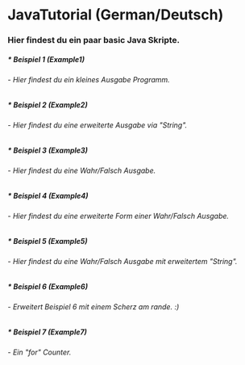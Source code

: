 # JavaTutorial (German/Deutsch)
### Hier findest du ein paar basic Java Skripte.

##### * Beispiel 1 (Example1)
###### - Hier findest du ein kleines Ausgabe Programm.

##### * Beispiel 2 (Example2)
###### - Hier findest du eine erweiterte Ausgabe via "String".

##### * Beispiel 3 (Example3)
###### - Hier findest du eine Wahr/Falsch Ausgabe.

##### * Beispiel 4 (Example4)
###### - Hier findest du eine erweiterte Form einer Wahr/Falsch Ausgabe.

##### * Beispiel 5 (Example5)
###### - Hier findest du eine Wahr/Falsch Ausgabe mit erweitertem "String".

##### * Beispiel 6 (Example6)
###### - Erweitert Beispiel 6 mit einem Scherz am rande. :)

##### * Beispiel 7 (Example7)
###### - Ein "for" Counter.